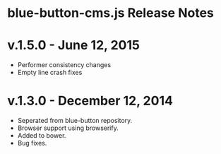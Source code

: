 # blue-button-cms.js Release Notes

# v.1.5.0 - June 12, 2015
- Performer consistency changes
- Empty line crash fixes

# v.1.3.0 - December 12, 2014
- Seperated from blue-button repository.
- Browser support using browserify.
- Added to bower.
- Bug fixes.
